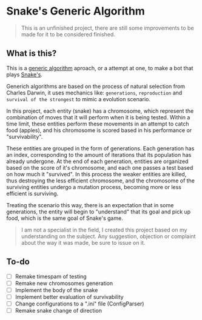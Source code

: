# Snake's Generic Algorithm #

> This is an unfinished project, there are still some improvements to be made for it to be considered finished.

## What is this? ##

This is a [generic algorithm](https://en.wikipedia.org/wiki/Genetic_algorithm) aproach, or a attempt at one, to make a bot that plays [Snake's](https://en.wikipedia.org/wiki/Snake_(video_game)).

Generich algorithms are based on the process of natural selection from Charles Darwin, it uses mechanics like: `generations`, `reproduction` and `survival of the strongest` to mimic a evolution scenario.

In this project, each entity (snake) has a chromosome, which represent the combination of moves that it will perform when it is being tested. Within a time limit, these entities perform these movements in an attempt to catch food (apples), and his chromosome is scored based in his performance or "survivability".

These entities are grouped in the form of generations. Each generation has an index, corresponding to the amount of iterations that its population has already undergone. At the end of each generation, entities are organized based on the score of it's chromosome, and each one passes a test based on how much it "survived". In this process the weaker entities are killed, thus destroying the less efficient chromosome, and the chromosome of the surviving entities undergo a mutation process, becoming more or less efficient is surviving.

Treating the scenario this way, there is an expectation that in some generations, the entity will begin to "understand" that its goal and pick up food, which is the same goal of Snake's game.

> I am not a specialist in the field, I created this project based on my understanding on the subject. Any suggestion, objection or complaint about the way it was made, be sure to issue on it.

## To-do ##

 - [ ] Remake timespam of testing
 - [ ] Remake new chromosomes generation
 - [ ] Implement the body of the snake
 - [ ] Implement better evaluation of survivability
 - [ ] Change configurations to a ".ini" file (ConfigParser)
 - [ ] Remake snake change of direction